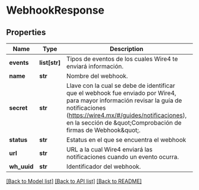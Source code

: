 # WebhookResponse

## Properties
Name | Type | Description | Notes
------------ | ------------- | ------------- | -------------
**events** | **list[str]** | Tipos de eventos de los cuales Wire4 te enviará información. | [optional] 
**name** | **str** | Nombre del webhook. | [optional] 
**secret** | **str** | Llave con la cual se debe de identificar que el webhook fue enviado por Wire4, para mayor información revisar la guía de notificaciones (https://wire4.mx/#/guides/notificaciones), en la sección de  \&quot;Comprobación de firmas de Webhook\&quot;. | [optional] 
**status** | **str** | Estatus en el que se encuentra el webhook | [optional] 
**url** | **str** | URL a la cual Wire4 enviará las notificaciones cuando un evento ocurra. | [optional] 
**wh_uuid** | **str** | Identificador del webhook. | [optional] 

[[Back to Model list]](../README.md#documentation-for-models) [[Back to API list]](../README.md#documentation-for-api-endpoints) [[Back to README]](../README.md)

